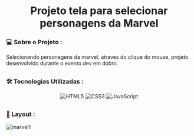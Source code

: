 <h1 align="center">Projeto tela para selecionar personagens da Marvel</h1>

<h3> 
💻 Sobre o Projeto :
</h3>

<p>Selecionando personagens da marvel, atraves do clique do mouse, projeto desenvolvido durante o evento dev em dobro.</p>

## <h3>🛠️ Tecnologias Utilizadas :</h3>
<div align="center">
  <img alt="HTML5" src="https://img.shields.io/badge/HTML5-E34F26?style=for-the-badge&logo=html5&logoColor=white">
  <img alt="CSS3" src="https://img.shields.io/badge/CSS3-1572B6?style=for-the-badge&logo=css3&logoColor=white">
  <img alt="JavaScript" src="https://img.shields.io/badge/JavaScript-F7DF1E?style=for-the-badge&logo=javascript&logoColor=black">
</div>

## <h3>🎨 Layout :</h3>

![marvel1](https://user-images.githubusercontent.com/90114136/175575205-c4ed9137-985b-4574-a874-e5b8c2b310b3.JPG)

